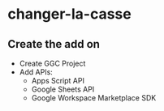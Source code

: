 # changer-la-casse

## Create the add on

- Create GGC Project
- Add APIs:
  - Apps Script API
  - Google Sheets API
  - Google Workspace Marketplace SDK
